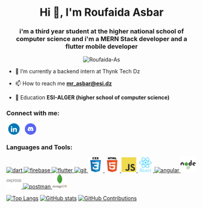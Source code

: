 <h1 Align="center">Hi 👋, I'm Roufaida Asbar </h1>

<h3 Align="center"> i'm a third year student at the higher national school of computer science and i'm a MERN Stack developer and a flutter mobile developer </h3>
<p align="center"> <img src="https://komarev.com/ghpvc/?username=Roufaida-As&label=Profile%20views&color=0e75b6&style=flat" alt="Roufaida-As" /> </p>


- 🌱 I’m currently a backend intern at Thynk Tech Dz

- 📫 How to reach me **mr_asbar@esi.dz**

- 📄 Education **ESI-ALGER (higher school of computer science)**

<h3 Align="left">Connect with me:</h3>
<p Align="left">
<a href="https://www.linkedin.com/in/asbar-roufaida-658b50254?lipi=urn%3Ali%3Apage%3Ad_flagship3_profile_view_base_contact_details%3BVX1AFpGaTzylVbelH8aEUQ%3D%3D" target="blank"><img Align="center" src="images/LinkedIN(1).svg" alt="Roufaida-As" height="30" width="40" /></a>
<a href="https://discordapp.com/users/1008473431211266159" target="blank"><img Align="center" src="images/discord-v2-svgrepo-com.svg" alt="Roufaida-As" height="30" width="40" /></a> 
</p>

<h3 Align="left">Languages and Tools:</h3>
<p Align="left">   </a> <a href="https://dart.dev" target="_blank" rel="noreferrer"> <img src="https://www.vectorlogo.zone/logos/dartlang/dartlang-icon.svg" alt="dart" width="40" height="40"/> </a>   <a href="https://firebase.google.com/" target="_blank" rel="noreferrer"> <img src="https://www.vectorlogo.zone/logos/firebase/firebase-icon.svg" alt="firebase" width="40" height="40"/> </a> <a href="https://flutter.dev" target="_blank" rel="noreferrer"> <img src="https://www.vectorlogo.zone/logos/flutterio/flutterio-icon.svg" alt="flutter" width="40" height="40"/> </a>  <a href="https://git-scm.com/" target="_blank" rel="noreferrer"> <img src="https://www.vectorlogo.zone/logos/git-scm/git-scm-icon.svg" alt="git" width="40" height="40"/> </a>   <a href="https://www.w3schools.com/css/" target="_blank" rel="noreferrer"> <img src="https://raw.githubusercontent.com/devicons/devicon/master/icons/css3/css3-original-wordmark.svg" alt="css3" width="40" height="40"/> </a>  <a href="https://www.w3schools.com/html/default.asp" target="_blank" rel="noreferrer"> <img src="https://raw.githubusercontent.com/devicons/devicon/master/icons/html5/html5-original-wordmark.svg" alt="html5" width="40" height="40"/> </a>  <a href="https://developer.mozilla.org/en-US/docs/Web/JavaScript" target="_blank" rel="noreferrer"> <img src="https://raw.githubusercontent.com/devicons/devicon/master/icons/javascript/javascript-original.svg" alt="javascript" width="40" height="40"/> </a> <a href="https://reactjs.org/" target="_blank" rel="noreferrer"> <img src="https://raw.githubusercontent.com/devicons/devicon/master/icons/react/react-original-wordmark.svg" alt="react" width="40" height="40"/> </a>  <a href="https://angular.io" target="_blank" rel="noreferrer"> 
    <img src="https://www.vectorlogo.zone/logos/angular/angular-icon.svg" alt="angular" width="40" height="40"/>
  </a>
 <a href="https://nodejs.org" target="_blank" rel="noreferrer"> <img src="https://raw.githubusercontent.com/devicons/devicon/master/icons/nodejs/nodejs-original-wordmark.svg" alt="nodejs" width="40" height="40"/> </a> <a href="https://expressjs.com" target="_blank" rel="noreferrer"> <img src="https://raw.githubusercontent.com/devicons/devicon/master/icons/express/express-original-wordmark.svg" alt="express" width="40" height="40"/> </a> <a href="https://www.postman.com/" target="_blank" rel="noreferrer"> 
  <img src="https://www.vectorlogo.zone/logos/getpostman/getpostman-icon.svg" alt="postman" width="40" height="40"/> 
</a>  <a href="https://www.mongodb.com/" target="_blank" rel="noreferrer"> <img src="https://raw.githubusercontent.com/devicons/devicon/master/icons/mongodb/mongodb-original-wordmark.svg" alt="mongodb" width="40" height="40"/> </a> </p> 


[![Top Langs](https://github-readme-stats.vercel.app/api/top-langs/?username=Roufaida-As&layout=compact)](https://github.com/Roufaida-As)
[![GitHub stats](https://github-readme-stats.vercel.app/api?username=Roufaida-As&show_icons=true&hide=prs,issues&count_private=true&theme=radical)](https://github.com/Roufaida-As)
[![GitHub Contributions](https://github-readme-streak-stats.herokuapp.com/?user=Roufaida-As)](https://github.com/Roufaida-As)
